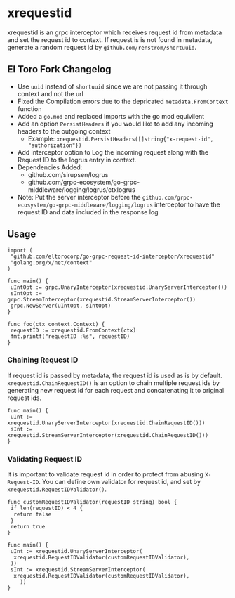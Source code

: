 # xrequestid

xrequestid is an grpc interceptor which receives request id from metadata and set the request id to context. If request is is not found in metadata, generate a random request id by `github.com/renstrom/shortuuid`.

## El Toro Fork Changelog

- Use `uuid` instead of `shortuuid` since we are not passing it through context and not the url
- Fixed the Compilation errors due to the depricated `metadata.FromContext` function
- Added a `go.mod` and replaced imports with the go mod equivilent
- Add an option `PersistHeaders` if you would like to add any incoming headers to the outgoing context
  - Example: `xrequestid.PersistHeaders([]string{"x-request-id", "authorization"})`
- Add interceptor option to Log the incoming request along with the Request ID to the logrus entry in context.
- Dependencies Added:
  - github.com/sirupsen/logrus
  - github.com/grpc-ecosystem/go-grpc-middleware/logging/logrus/ctxlogrus
- Note: Put the server interceptor before the `github.com/grpc-ecosystem/go-grpc-middleware/logging/logrus` interceptor to have the request ID and data included in the response log

## Usage

```golang
import (
 "github.com/eltorocorp/go-grpc-request-id-interceptor/xrequestid"
 "golang.org/x/net/context"
)

func main() {
 uIntOpt := grpc.UnaryInterceptor(xrequestid.UnaryServerInterceptor())
 sIntOpt := grpc.StreamInterceptor(xrequestid.StreamServerInterceptor())
 grpc.NewServer(uIntOpt, sIntOpt)
}

func foo(ctx context.Context) {
 requestID := xrequestid.FromContext(ctx)
 fmt.printf("requestID :%s", requestID)
}
```

### Chaining Request ID

If request id is passed by metadata, the request id is used as is by default. `xrequestid.ChainRequestID()` is an option to chain multiple request ids by generating new request id for each request and concatenating it to original request ids.

```golang
func main() {
 uInt := xrequestid.UnaryServerInterceptor(xrequestid.ChainRequestID()))
 sInt := xrequestid.StreamServerInterceptor(xrequestid.ChainRequestID()))
}
```

### Validating Request ID

It is important to validate request id in order to protect from abusing `X-Request-ID`. You can define own validator for request id, and set by `xrequestid.RequestIDValidator()`.

```golang
func customRequestIDValidator(requestID string) bool {
 if len(requestID) < 4 {
  return false
 }
 return true
}

func main() {
 uInt := xrequestid.UnaryServerInterceptor(
  xrequestid.RequestIDValidator(customRequestIDValidator),
 ))
 sInt := xrequestid.StreamServerInterceptor(
  xrequestid.RequestIDValidator(customRequestIDValidator),
    ))
}
```
